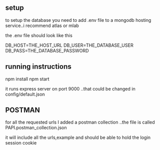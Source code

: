 ## setup

to setup the database you need to add .env file to a mongodb hosting service..i recommend atlas or mlab

the .env file should look like this

DB_HOST=THE_HOST_URL
DB_USER=THE_DATABASE_USER
DB_PASS=THE_DATABASE_PASSWORD

## running instructions

npm install
npm start

it runs express server on port 9000 ..that could be changed in config/default.json

## POSTMAN

for all the requested urls
I added a postman collection ..the file is called PAPI.postman_collection.json

it will include all the urls,example and should be able to hold the login session cookie
